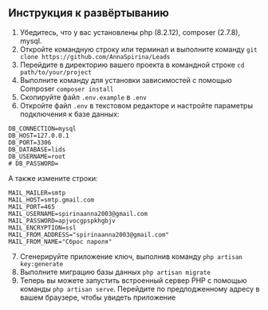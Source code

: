 ## Инструкция к развёртыванию
1. Убедитесь, что у вас установлены php (8.2.12), composer (2.7.8), mysql.
2. Откройте командную строку или терминал и выполните команду ```git clone https://github.com/AnnaSpirina/Leads```
3. Перейдите в директорию вашего проекта в командной строке ```cd path/to/your/project```
4. Выполните команду для установки зависимостей с помощью Composer ```composer install```
5. Скопируйте файл ```.env.example``` в ```.env```
6. Откройте файл ```.env``` в текстовом редакторе и настройте параметры подключения к базе данных:
```
DB_CONNECTION=mysql
DB_HOST=127.0.0.1
DB_PORT=3306
DB_DATABASE=lids
DB_USERNAME=root
# DB_PASSWORD=
```
А также измените строки:
```
MAIL_MAILER=smtp
MAIL_HOST=smtp.gmail.com
MAIL_PORT=465
MAIL_USERNAME=spirinaanna2003@gmail.com
MAIL_PASSWORD=apjvocgpspkhgbjv
MAIL_ENCRYPTION=ssl
MAIL_FROM_ADDRESS="spirinaanna2003@gmail.com"
MAIL_FROM_NAME="Сброс пароля"
```
7. Сгенерируйте приложение ключ, выполнив команду ```php artisan key:generate```
8. Выполните миграцию базы данных ```php artisan migrate```
9. Теперь вы можете запустить встроенный сервер PHP с помощью команды ```php artisan serve```. Перейдите по предлодженному адресу в вашем браузере, чтобы увидеть приложение

